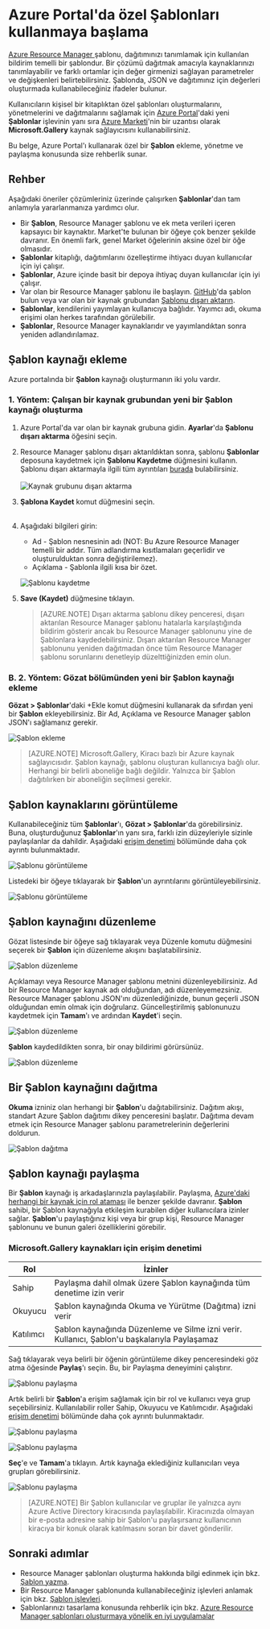 <properties
   pageTitle="Özel Şablonları kullanmaya başlama | Microsoft Azure"
   description="Azure portalı, Azure CLI veya PowerShell kullanarak özel şablonlarınızı ekleyin, yönetin ve paylaşın."
   services="marketplace-customer"
   documentationCenter=""
   authors="VybavaRamadoss"
   manager="asimm"
   editor=""
   tags="marketplace, azure-resource-manager"
   keywords=""/>

<tags
   ms.service="marketplace"
   ms.devlang="na"
   ms.topic="get-started-article"
   ms.tgt_pltfrm="na"
   ms.workload="na"
   ms.date="05/18/2016"
   ms.author="vybavar"/>

# Azure Portal'da özel Şablonları kullanmaya başlama

[Azure Resource Manager ](../resource-group-authoring-templates.md) şablonu, dağıtımınızı tanımlamak için kullanılan bildirim temelli bir şablondur. Bir çözümü dağıtmak amacıyla kaynaklarınızı tanımlayabilir ve farklı ortamlar için değer girmenizi sağlayan parametreler ve değişkenleri belirtebilirsiniz. Şablonda, JSON ve dağıtımınız için değerleri oluşturmada kullanabileceğiniz ifadeler bulunur.

Kullanıcıların kişisel bir kitaplıktan özel şablonları oluşturmalarını, yönetmelerini ve dağıtmalarını sağlamak için [Azure Portal](https://portal.azure.com)'daki yeni **Şablonlar** işlevinin yanı sıra [Azure Marketi](https://azure.microsoft.com/marketplace/)'nin bir uzantısı olarak **Microsoft.Gallery** kaynak sağlayıcısını kullanabilirsiniz.

Bu belge, Azure Portal'ı kullanarak özel bir **Şablon** ekleme, yönetme ve paylaşma konusunda size rehberlik sunar.

## Rehber

Aşağıdaki öneriler çözümleriniz üzerinde çalışırken **Şablonlar**'dan tam anlamıyla yararlanmanıza yardımcı olur.

- Bir **Şablon**, Resource Manager şablonu ve ek meta verileri içeren kapsayıcı bir kaynaktır. Market'te bulunan bir öğeye çok benzer şekilde davranır. En önemli fark, genel Market öğelerinin aksine özel bir öğe olmasıdır.
- **Şablonlar** kitaplığı, dağıtımlarını özelleştirme ihtiyacı duyan kullanıcılar için iyi çalışır.
- **Şablonlar**, Azure içinde basit bir depoya ihtiyaç duyan kullanıcılar için iyi çalışır.
- Var olan bir Resource Manager şablonu ile başlayın. [GitHub](https://github.com/Azure/azure-quickstart-templates)'da şablon bulun veya var olan bir kaynak grubundan [Şablonu dışarı aktarın](https://azure.microsoft.com/blog/export-template/).
- **Şablonlar**, kendilerini yayımlayan kullanıcıya bağlıdır. Yayımcı adı, okuma erişimi olan herkes tarafından görülebilir.
- **Şablonlar**, Resource Manager kaynaklarıdır ve yayımlandıktan sonra yeniden adlandırılamaz.

## Şablon kaynağı ekleme

Azure portalında bir **Şablon** kaynağı oluşturmanın iki yolu vardır.

### 1. Yöntem: Çalışan bir kaynak grubundan yeni bir Şablon kaynağı oluşturma

1. Azure Portal'da var olan bir kaynak grubuna gidin. **Ayarlar**'da **Şablonu dışarı aktarma** öğesini seçin.
2. Resource Manager şablonu dışarı aktarıldıktan sonra, şablonu **Şablonlar** deposuna kaydetmek için **Şablonu Kaydetme** düğmesini kullanın. Şablonu dışarı aktarmayla ilgili tüm ayrıntıları [burada](https://azure.microsoft.com/blog/export-template/) bulabilirsiniz.
<br /><br />
![Kaynak grubunu dışarı aktarma](media/rg-export-portal1.PNG)  <br />

3. **Şablona Kaydet** komut düğmesini seçin.
<br /><br />

4. Aşağıdaki bilgileri girin:

    - Ad - Şablon nesnesinin adı (NOT: Bu Azure Resource Manager temelli bir addır. Tüm adlandırma kısıtlamaları geçerlidir ve oluşturulduktan sonra değiştirilemez).
    - Açıklama - Şablonla ilgili kısa bir özet.

    ![Şablonu kaydetme](media/save-template-portal1.PNG)  <br />

5. **Save (Kaydet)** düğmesine tıklayın.

    > [AZURE.NOTE] Dışarı aktarma şablonu dikey penceresi, dışarı aktarılan Resource Manager şablonu hatalarla karşılaştığında bildirim gösterir ancak bu Resource Manager şablonunu yine de Şablonlara kaydedebilirsiniz. Dışarı aktarılan Resource Manager şablonunu yeniden dağıtmadan önce tüm Resource Manager şablonu sorunlarını denetleyip düzelttiğinizden emin olun.

### B. 2. Yöntem: Gözat bölümünden yeni bir Şablon kaynağı ekleme

**Gözat > Şablonlar**'daki +Ekle komut düğmesini kullanarak da sıfırdan yeni bir **Şablon** ekleyebilirsiniz. Bir Ad, Açıklama ve Resource Manager şablon JSON'ı sağlamanız gerekir.

![Şablon ekleme](media/add-template-portal1.PNG)  <br />

> [AZURE.NOTE] Microsoft.Gallery, Kiracı bazlı bir Azure kaynak sağlayıcısıdır. Şablon kaynağı, şablonu oluşturan kullanıcıya bağlı olur. Herhangi bir belirli aboneliğe bağlı değildir. Yalnızca bir Şablon dağıtılırken bir aboneliğin seçilmesi gerekir.

## Şablon kaynaklarını görüntüleme

Kullanabileceğiniz tüm **Şablonlar**'ı, **Gözat > Şablonlar**'da görebilirsiniz. Buna, oluşturduğunuz **Şablonlar**'ın yanı sıra, farklı izin düzeyleriyle sizinle paylaşılanlar da dahildir. Aşağıdaki [erişim denetimi](#access-control-for-a-tenant-resource-provider) bölümünde daha çok ayrıntı bulunmaktadır.

![Şablonu görüntüleme](media/view-template-portal1.PNG)  <br />

Listedeki bir öğeye tıklayarak bir **Şablon**'un ayrıntılarını görüntüleyebilirsiniz.

![Şablonu görüntüleme](media/view-template-portal2c.png)  <br />

## Şablon kaynağını düzenleme

Gözat listesinde bir öğeye sağ tıklayarak veya Düzenle komutu düğmesini seçerek bir **Şablon** için düzenleme akışını başlatabilirsiniz.

![Şablon düzenleme](media/edit-template-portal1a.PNG)  <br />

Açıklamayı veya Resource Manager şablonu metnini düzenleyebilirsiniz. Ad bir Resource Manager kaynak adı olduğundan, adı düzenleyemezsiniz. Resource Manager şablonu JSON'ını düzenlediğinizde, bunun geçerli JSON olduğundan emin olmak için doğrularız. Güncelleştirilmiş şablonunuzu kaydetmek için **Tamam**'ı ve ardından **Kaydet**'i seçin.

![Şablon düzenleme](media/edit-template-portal2a.PNG)  <br />

**Şablon** kaydedildikten sonra, bir onay bildirimi görürsünüz.

![Şablon düzenleme](media/edit-template-portal3b.png)  <br />

## Bir Şablon kaynağını dağıtma

**Okuma** izniniz olan herhangi bir **Şablon**'u dağıtabilirsiniz. Dağıtım akışı, standart Azure Şablon dağıtımı dikey penceresini başlatır. Dağıtıma devam etmek için Resource Manager şablonu parametrelerinin değerlerini doldurun.

![Şablon dağıtma](media/deploy-template-portal1b.png)  <br />

## Şablon kaynağı paylaşma

Bir **Şablon** kaynağı iş arkadaşlarınızla paylaşılabilir. Paylaşma, [Azure'daki herhangi bir kaynak için rol ataması](../active-directory/role-based-access-control-configure.md) ile benzer şekilde davranır. **Şablon** sahibi, bir Şablon kaynağıyla etkileşim kurabilen diğer kullanıcılara izinler sağlar. **Şablon**'u paylaştığınız kişi veya bir grup kişi, Resource Manager şablonunu ve bunun galeri özelliklerini görebilir.

### Microsoft.Gallery kaynakları için erişim denetimi

Rol | İzinler
---|----
Sahip | Paylaşma dahil olmak üzere Şablon kaynağında tüm denetime izin verir
Okuyucu | Şablon kaynağında Okuma ve Yürütme (Dağıtma) izni verir
Katılımcı | Şablon kaynağında Düzenleme ve Silme izni verir. Kullanıcı, Şablon'u başkalarıyla Paylaşamaz

Sağ tıklayarak veya belirli bir öğenin görüntüleme dikey penceresindeki göz atma öğesinde **Paylaş**'ı seçin. Bu, bir Paylaşma deneyimini çalıştırır.

![Şablonu paylaşma](media/share-template-portal1a.png)  <br />

 Artık belirli bir **Şablon**'a erişim sağlamak için bir rol ve kullanıcı veya grup seçebilirsiniz. Kullanılabilir roller Sahip, Okuyucu ve Katılımcıdır. Aşağıdaki [erişim denetimi](#access-control-for-a-tenant-resource-provider) bölümünde daha çok ayrıntı bulunmaktadır.

![Şablonu paylaşma](media/share-template-portal2b.png)  <br />

![Şablonu paylaşma](media/share-template-portal3b.png)  <br />

**Seç**'e ve **Tamam**'a tıklayın. Artık kaynağa eklediğiniz kullanıcıları veya grupları görebilirsiniz.

![Şablonu paylaşma](media/share-template-portal4b.png)  <br />

> [AZURE.NOTE] Bir Şablon kullanıcılar ve gruplar ile yalnızca aynı Azure Active Directory kiracısında paylaşılabilir. Kiracınızda olmayan bir e-posta adresine sahip bir Şablon'u paylaşırsanız kullanıcının kiracıya bir konuk olarak katılmasını soran bir davet gönderilir.

## Sonraki adımlar

- Resource Manager şablonları oluşturma hakkında bilgi edinmek için bkz. [Şablon yazma](../resource-group-authoring-templates.md).
- Bir Resource Manager şablonunda kullanabileceğiniz işlevleri anlamak için bkz. [Şablon işlevleri](../resource-group-template-functions.md).
- Şablonlarınızı tasarlama konusunda rehberlik için bkz. [Azure Resource Manager şablonları oluşturmaya yönelik en iyi uygulamalar](../best-practices-resource-manager-design-templates.md)



<!--HONumber=Jun16_HO2-->


